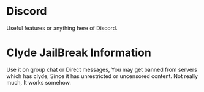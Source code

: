 # Discord
Useful features or anything here of Discord.

# Clyde JailBreak Information
Use it on group chat or Direct messages, You may get banned from servers which has clyde, Since it has unrestricted or uncensored content. Not really much, It works somehow.
